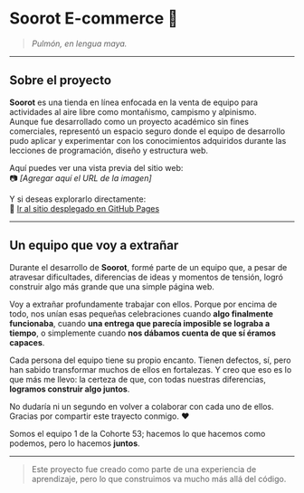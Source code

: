 # Soorot E-commerce 🌲

> *Pulmón, en lengua maya.*

---

## Sobre el proyecto

**Soorot** es una tienda en línea enfocada en la venta de equipo para actividades al aire libre como montañismo, campismo y alpinismo.  
Aunque fue desarrollado como un proyecto académico sin fines comerciales, representó un espacio seguro donde el equipo de desarrollo pudo aplicar y experimentar con los conocimientos adquiridos durante las lecciones de programación, diseño y estructura web.

Aquí puedes ver una vista previa del sitio web:  
📷 *[Agregar aquí el URL de la imagen]*

Y si deseas explorarlo directamente:  
🔗 [Ir al sitio desplegado en GitHub Pages](https://mrhemilio.github.io/soorot-ecomm/)

---

## Un equipo que voy a extrañar

Durante el desarrollo de **Soorot**, formé parte de un equipo que, a pesar de atravesar dificultades, diferencias de ideas y momentos de tensión, logró construir algo más grande que una simple página web.

Voy a extrañar profundamente trabajar con ellos. Porque por encima de todo, nos unían esas pequeñas celebraciones cuando **algo finalmente funcionaba**, cuando **una entrega que parecía imposible se lograba a tiempo**, o simplemente cuando **nos dábamos cuenta de que sí éramos capaces**.

Cada persona del equipo tiene su propio encanto. Tienen defectos, sí, pero han sabido transformar muchos de ellos en fortalezas. Y creo que eso es lo que más me llevo: la certeza de que, con todas nuestras diferencias, **logramos construir algo juntos**.

No dudaría ni un segundo en volver a colaborar con cada uno de ellos.  
Gracias por compartir este trayecto conmigo. ❤️

Somos el equipo 1 de la Cohorte 53; hacemos lo que hacemos como podemos, pero lo hacemos **juntos**.

---

> Este proyecto fue creado como parte de una experiencia de aprendizaje, pero lo que construimos va mucho más allá del código.
